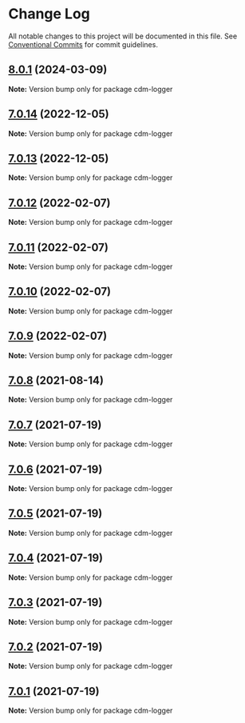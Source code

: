 # Change Log

All notable changes to this project will be documented in this file.
See [Conventional Commits](https://conventionalcommits.org) for commit guidelines.

## [8.0.1](https://github.com/cdmbase/cdm-logger/compare/v7.0.14...v8.0.1) (2024-03-09)

**Note:** Version bump only for package cdm-logger





## [7.0.14](https://github.com/cdmbase/cdm-logger/compare/v7.0.13...v7.0.14) (2022-12-05)

**Note:** Version bump only for package cdm-logger





## [7.0.13](https://github.com/cdmbase/cdm-logger/compare/v7.0.12...v7.0.13) (2022-12-05)

**Note:** Version bump only for package cdm-logger





## [7.0.12](https://github.com/cdmbase/cdm-logger/compare/v7.0.11...v7.0.12) (2022-02-07)

**Note:** Version bump only for package cdm-logger





## [7.0.11](https://github.com/cdmbase/cdm-logger/compare/v7.0.10...v7.0.11) (2022-02-07)

**Note:** Version bump only for package cdm-logger





## [7.0.10](https://github.com/cdmbase/cdm-logger/compare/v7.0.9...v7.0.10) (2022-02-07)

**Note:** Version bump only for package cdm-logger





## [7.0.9](https://github.com/cdmbase/cdm-logger/compare/v7.0.8...v7.0.9) (2022-02-07)

**Note:** Version bump only for package cdm-logger





## [7.0.8](https://github.com/cdmbase/cdm-logger/compare/v7.0.7...v7.0.8) (2021-08-14)

**Note:** Version bump only for package cdm-logger





## [7.0.7](https://github.com/cdmbase/cdm-logger/compare/v7.0.6...v7.0.7) (2021-07-19)

**Note:** Version bump only for package cdm-logger





## [7.0.6](https://github.com/cdmbase/cdm-logger/compare/v7.0.5...v7.0.6) (2021-07-19)

**Note:** Version bump only for package cdm-logger





## [7.0.5](https://github.com/cdmbase/cdm-logger/compare/v7.0.4...v7.0.5) (2021-07-19)

**Note:** Version bump only for package cdm-logger





## [7.0.4](https://github.com/cdmbase/cdm-logger/compare/v7.0.3...v7.0.4) (2021-07-19)

**Note:** Version bump only for package cdm-logger





## [7.0.3](https://github.com/cdmbase/cdm-logger/compare/v7.0.2...v7.0.3) (2021-07-19)

**Note:** Version bump only for package cdm-logger





## [7.0.2](https://github.com/cdmbase/cdm-logger/compare/v7.0.1...v7.0.2) (2021-07-19)

**Note:** Version bump only for package cdm-logger





## [7.0.1](https://github.com/cdmbase/cdm-logger/compare/v6.0.0...v7.0.1) (2021-07-19)

**Note:** Version bump only for package cdm-logger
